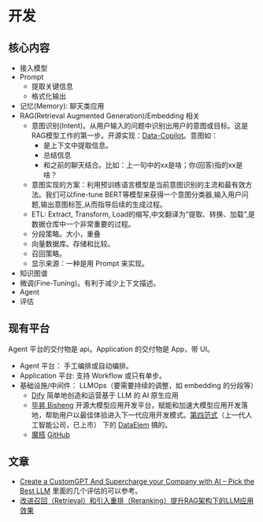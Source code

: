 # 开发
## 核心内容
* 接入模型
* Prompt
  * 提取关键信息
  * 格式化输出
* 记忆(Memory): 聊天类应用
* RAG(Retrieval Augmented Generation)/Embedding 相关
  * 意图识别(Intent)。从用户输入的问题中识别出用户的意图或目标。这是RAG模型工作的第一步。开源实现：[Data-Copilot](https://github.com/zwq2018/Data-Copilot)。意图如：
    * 是上下文中提取信息。
    * 总结信息
    * 和之前的聊天结合。比如：上一句中的xx是啥；你(回答)指的xx是啥？
  * 意图实现的方案：利用预训练语言模型是当前意图识别的主流和最有效方法。我们可以fine-tune BERT等模型来获得一个意图分类器,输入用户问题,输出意图标签,从而指导后续的生成过程。
  * ETL: Extract, Transform, Load的缩写,中文翻译为“提取、转换、加载”,是数据仓库中一个非常重要的过程。
  * 分段策略。大小，重叠
  * 向量数据库。存储和比较。
  * 召回策略。
  * 显示来源：一种是用 Prompt 来实现。
* 知识图谱
* 微调(Fine-Tuning)。有利于减少上下文描述。
* Agent
* 评估

## 现有平台
Agent 平台的交付物是 api。Application 的交付物是 App，带 UI。

* Agent 平台： 手工编排或自动编排。
* Application 平台: 支持 Workflow 或只有单步。
* 基础设施/中间件： LLMOps（要需要持续的调整，如 embedding 的分段等）
  * [Dify](https://dify.ai/) 简单地创造和运营基于 LLM 的 AI 原生应用
  * [毕昇 Bisheng](https://github.com/dataelement/bisheng) 开源大模型应用开发平台，赋能和加速大模型应用开发落地，帮助用户以最佳体验进入下一代应用开发模式。[第四范式](https://www.4paradigm.com/)（上一代人工智能公司，已上市） 下的 [DataElem](http://dataelem.com/contact/team) 搞的。
  * [魔搭](https://modelscope.cn/home) [GitHub](https://github.com/modelscope/modelscope/tree/master)

## 文章
* [Create a CustomGPT And Supercharge your Company with AI  –  Pick the Best LLM](https://blog.abacus.ai/blog/2023/08/10/create-your-custom-chatgpt-pick-the-best-llm-that-works-for-you/?continueFlag=5e3d2cbae140ce2f6662c47eec73b6af) 里面的几个评估的可以参考。
* [改进召回（Retrieval）和引入重排（Reranking）提升RAG架构下的LLM应用效果](https://mp.weixin.qq.com/s/QdBynJnV2S1Rc0LUjzCuLw)